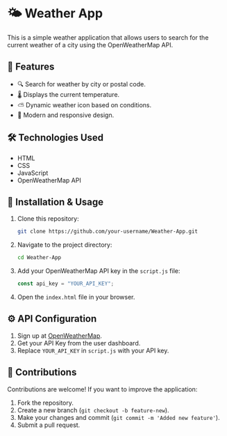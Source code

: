 # 🌤 Weather App

This is a simple weather application that allows users to search for the current weather of a city using the OpenWeatherMap API.

## 🚀 Features

- 🔍 Search for weather by city or postal code.
- 🌡 Displays the current temperature.
- ⛅️ Dynamic weather icon based on conditions.
- 🎨 Modern and responsive design.

## 🛠 Technologies Used

- HTML
- CSS
- JavaScript
- OpenWeatherMap API

## 📌 Installation & Usage

1. Clone this repository:
   ```sh
   git clone https://github.com/your-username/Weather-App.git
   ```
2. Navigate to the project directory:
   ```sh
   cd Weather-App
   ```
3. Add your OpenWeatherMap API key in the `script.js` file:
   ```js
   const api_key = "YOUR_API_KEY";
   ```
4. Open the `index.html` file in your browser.

## ⚙ API Configuration

1. Sign up at [OpenWeatherMap](https://openweathermap.org/).
2. Get your API Key from the user dashboard.
3. Replace `YOUR_API_KEY` in `script.js` with your API key.

## 🤝 Contributions

Contributions are welcome! If you want to improve the application:

1. Fork the repository.
2. Create a new branch (`git checkout -b feature-new`).
3. Make your changes and commit (`git commit -m 'Added new feature'`).
4. Submit a pull request.
